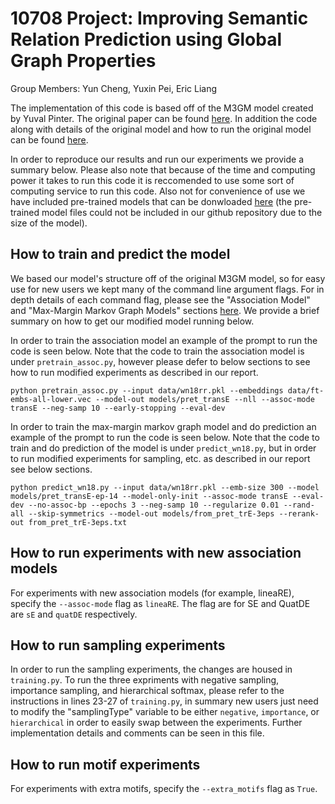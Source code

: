 # 10708 Project: Improving Semantic Relation Prediction using Global Graph Properties
Group Members: Yun Cheng, Yuxin Pei, Eric Liang

The implementation of this code is based off of the M3GM model created by Yuval Pinter. The original paper can be found [here](https://arxiv.org/abs/1808.08644). In addition the code along with details of the original model and how to run the original model can be found [here](https://github.com/yuvalpinter/m3gm).

In order to reproduce our results and run our experiments we provide a summary below. Please also note that because of the time and computing power it takes to run this code it is reccomended to use some sort of computing service to run this code. Also not for convenience of use we have included pre-trained models that can be donwloaded [here](https://drive.google.com/drive/folders/1VUCk5Tj5yhWce_geeu-I-XjunHSg8Utz?usp=sharing) (the pre-trained model files could not be included in our github repository due to the size of the model).

## How to train and predict the model
We based our model's structure off of the original M3GM model, so for easy use for new users we kept many of the command line argument flags. For in depth details of each command flag, please see the "Association Model" and "Max-Margin Markov Graph Models" sections [here](https://github.com/yuvalpinter/m3gm). We provide a brief summary on how to get our modified model running below.

In order to train the association model an example of the prompt to run the code is seen below. Note that the code to train the association model is under `pretrain_assoc.py`, however please defer to below sections to see how to run modified experiments as described in our report.
```
python pretrain_assoc.py --input data/wn18rr.pkl --embeddings data/ft-embs-all-lower.vec --model-out models/pret_transE --nll --assoc-mode transE --neg-samp 10 --early-stopping --eval-dev
```

In order to train the max-margin markov graph model and do prediction an example of the prompt to run the code is seen below. Note that the code to train and do prediction of the model is under `predict_wn18.py`, but in order to run modified experiments for sampling, etc. as described in our report see below sections.
```
python predict_wn18.py --input data/wn18rr.pkl --emb-size 300 --model models/pret_transE-ep-14 --model-only-init --assoc-mode transE --eval-dev --no-assoc-bp --epochs 3 --neg-samp 10 --regularize 0.01 --rand-all --skip-symmetrics --model-out models/from_pret_trE-3eps --rerank-out from_pret_trE-3eps.txt
```

## How to run experiments with new association models
For experiments with new association models (for example, lineaRE), specify the `--assoc-mode` flag as `lineaRE`. The flag are for SE and QuatDE are `sE` and `quatDE` respectively.

## How to run sampling experiments
In order to run the sampling experiments, the changes are housed in `training.py`. To run the three expriments with negative sampling, importance sampling, and hierarchical softmax, please refer to the instructions in lines 23-27 of `training.py`, in summary new users just need to modify the "samplingType" variable to be either `negative`, `importance`, or `hierarchical` in order to easily swap between the experiments. Further implementation details and comments can be seen in this file.

## How to run motif experiments
For experiments with extra motifs, specify the `--extra_motifs` flag as `True`. 
